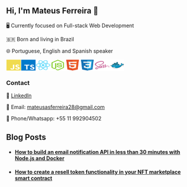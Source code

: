 ## Hi, I'm Mateus Ferreira  👋
 🖥️ Currently focused on Full-stack Web Development
 
 🇧🇷 Born and living in Brazil
 
 🌐 Portuguese, English and Spanish speaker

<img align="center" alt="JavaScript" height="30" width="40" src="https://raw.githubusercontent.com/devicons/devicon/master/icons/javascript/javascript-plain.svg"><img align="center" alt="TypeScript" height="30" width="40" src="https://raw.githubusercontent.com/devicons/devicon/master/icons/typescript/typescript-plain.svg"><img align="center" alt="React" height="30" width="40" src="https://raw.githubusercontent.com/devicons/devicon/master/icons/react/react-original.svg"><img align="center" alt="Node" height="30" width="40" src="https://raw.githubusercontent.com/devicons/devicon/master/icons/nodejs/nodejs-original.svg"><img align="center" alt="HTML" height="30" width="40" src="https://raw.githubusercontent.com/devicons/devicon/master/icons/html5/html5-original.svg"><img align="center" alt="CSS" height="30" width="40" src="https://raw.githubusercontent.com/devicons/devicon/master/icons/css3/css3-original.svg"><img align="center" alt="SCSS" height="30" width="40" src="https://raw.githubusercontent.com/devicons/devicon/master/icons/sass/sass-original.svg"><img align="center" alt="Docker" height="30" width="40" src="https://raw.githubusercontent.com/devicons/devicon/master/icons/docker/docker-original.svg">
  
### Contact

🔗  <a href="https://www.linkedin.com/in/mateus-ferreira-3315a1109/" target="_blank">LinkedIn </a>

📧 Email: mateusasferreira28@gmail.com

📱 Phone/Whatsapp: +55 11 992904502

## Blog Posts
- #### [How to build an email notification API in less than 30 minutes with Node.js and Docker](https://dev.to/mateusasferreira/how-to-build-an-email-notification-api-in-less-than-30-minutes-with-nodejs-and-docker-318p)
- #### [How to create a resell token functionality in your NFT marketplace smart contract](https://dev.to/mateusasferreira/how-to-create-a-resell-token-functionality-in-your-nft-marketplace-smart-contract-ha)

